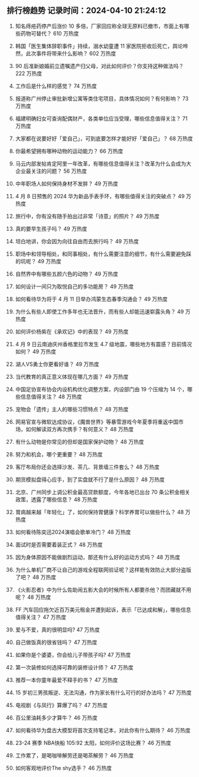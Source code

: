 
## 排行榜趋势 记录时间：2024-04-10 21:24:12
  
  1. 知名痔疮药停产后涨价 10 多倍，厂家回应称全球无原料已撤市，市面上有哪些药物可替代？ 610 万热度
    
  2. 韩国「医生集体辞职事件」持续，溺水幼童遭 11 家医院拒收后死亡，舆论哗然，此次事件将带来什么影响？ 602 万热度
    
  3. 90 后准新娘婚前立遗嘱遗产归父母，对此如何评价？你支持这种做法吗？ 222 万热度
    
  4. 工作后是什么样的感觉？ 74 万热度
    
  5. 报道称广州停止审批新增公寓等类住宅项目，具体情况如何？有何影响？ 73 万热度
    
  6. 福建明确妇女可查询配偶财产，各类单位应当受理，哪些信息值得关注？ 71 万热度
    
  7. 大家都在说要好好「爱自己」，可到底要怎样才能好好「爱自己」？ 68 万热度
    
  8. 你最希望拥有哪种动物的运动能力？ 66 万热度
    
  9. 马云内部发帖肯定阿里一年改革，有哪些信息值得关注？改革为什么会成为大企业最关注的问题？ 56 万热度
    
  10. 中年职场人如何保持身材不发胖？ 49 万热度
    
  11. 4 月 8 日预售的 2024 华为新品手表手环，有哪些值得关注的突破点？ 49 万热度
    
  12. 旅行中，你有没有随手拍出过非常「诗意」的照片？ 49 万热度
    
  13. 真的要早生孩子吗？ 49 万热度
    
  14. 坦白地讲，你会因为向往自由而去旅行吗？ 49 万热度
    
  15. 职场中和领导相处，和同事相处，有什么需要注意的细节，有什么需要避免踩的坑呢？ 49 万热度
    
  16. 自然界中有哪些五颜六色的动物？ 49 万热度
    
  17. 如何设计一间只为取悦自己的多功能房？ 49 万热度
    
  18. 如何看待华为将于 4 月 11 日举办鸿蒙生态春季沟通会？ 49 万热度
    
  19. 为什么有些人即使工作多年也无法晋升，而有些人却能迅速崭露头角？ 49 万热度
    
  20. 如何评价杨紫在《承欢记》中的表现？ 49 万热度
    
  21. 4 月 9 日云南迪庆州香格里拉市发生 4.7 级地震，哪些地方有震感？目前情况如何？ 49 万热度
    
  22. 湖人VS勇士你更看好谁？ 49 万热度
    
  23. 当代教育的真正意义体现在哪几方面？ 49 万热度
    
  24. 中国足协宣布协会内设机构优化调整方案，内设部门由 19 个压缩为 14 个，哪些信息值得关注？ 48 万热度
    
  25. 宠物会「遗传」主人的哪些习惯特点？ 48 万热度
    
  26. 网易官宣与微软达成协议，《魔兽世界》等暴雪游戏今年夏季将重返中国市场，如何解读双方再次携手？有何意义？ 48 万热度
    
  27. 有什么动物是你常见的但却是国家保护动物？ 48 万热度
    
  28. 努力和机会，哪个更重要？ 48 万热度
    
  29. 客厅布局你还会选择沙发、茶几、背景墙三件套么？ 48 万热度
    
  30. 期货模拟盘得心应手，到了实盘就不行了是什么原因？ 48 万热度
    
  31. 北京、广州同步上调公积金最高贷款额度，今年各地已出台 70 条公积金相关政策，透露了哪些信息？ 48 万热度
    
  32. 胃病越来越「年轻化」了，如何保持胃健康？科学养胃可以做些什么？ 48 万热度
    
  33. 如何看待陈奕迅2024演唱会歌单冷门？ 48 万热度
    
  34. 面试时是否需要着装正式？ 48 万热度
    
  35. 因为身体原因不能做剧烈运动，那还有什么好的运动方式吗？ 48 万热度
    
  36. 为什么单机厂商不让自己的游戏全程联网验证呢？这样能有效防止大部分盗版了吧？ 48 万热度
    
  37. 《火影忍者》中为什么佐助闹五影大会的时候所有人都要杀他？而团藏就不用呢？ 48 万热度
    
  38. FF 汽车回应拖欠近百万美元租金并遭到起诉，表示「已达成和解」，哪些信息值得关注？ 47 万热度
    
  39. 爱与不爱，真的很明显吗? 47 万热度
    
  40. 自己做饭真的很省钱吗？ 47 万热度
    
  41. 如果你是个婆婆，你会给儿子带孩子吗? 47 万热度
    
  42. 第一次装修如何选择可靠的装修设计师？ 47 万热度
    
  43. 推荐一本你童年最爱不释手的书？ 47 万热度
    
  44. 15 岁初三男孩叛逆、无法沟通，作为家长有什么可行的好办法吗？ 47 万热度
    
  45. 电视剧《与凤行》算爆了吗？ 47 万热度
    
  46. 百公里油耗多少才算牛？ 46 万热度
    
  47. 如何看待华为盘古大模型将首次支持笔记本，对此你有什么期待？ 46 万热度
    
  48. 23-24 赛季 NBA快船 105:92 太阳，如何评价这场比赛？ 46 万热度
    
  49. 工作累了，是喝咖啡解劳还是喝茶解劳？ 46 万热度
    
  50. 如何客观地评价The shy选手？ 46 万热度
    